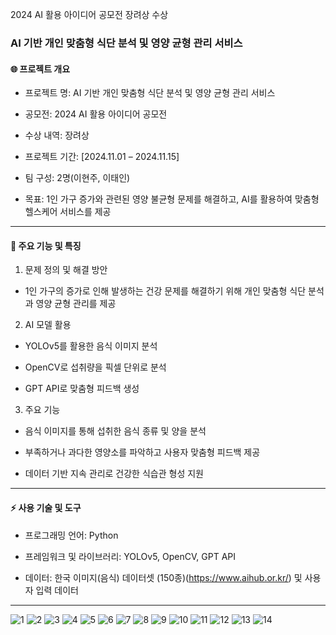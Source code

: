 2024 AI 활용 아이디어 공모전 장려상 수상


### AI 기반 개인 맞춤형 식단 분석 및 영양 균형 관리 서비스

#### 🌐 프로젝트 개요

- 프로젝트 명: AI 기반 개인 맞춤형 식단 분석 및 영양 균형 관리 서비스

- 공모전: 2024 AI 활용 아이디어 공모전

- 수상 내역: 장려상

- 프로젝트 기간: [2024.11.01 – 2024.11.15]

- 팀 구성: 2명(이현주, 이태인)

- 목표: 1인 가구 증가와 관련된 영양 불균형 문제를 해결하고, AI를 활용하여 맞춤형 헬스케어 서비스를 제공

-------
#### 🎯 주요 기능 및 특징

1. 문제 정의 및 해결 방안

- 1인 가구의 증가로 인해 발생하는 건강 문제를 해결하기 위해 개인 맞춤형 식단 분석과 영양 균형 관리를 제공


2. AI 모델 활용

- YOLOv5를 활용한 음식 이미지 분석

- OpenCV로 섭취량을 픽셀 단위로 분석

- GPT API로 맞춤형 피드백 생성


3. 주요 기능

- 음식 이미지를 통해 섭취한 음식 종류 및 양을 분석

- 부족하거나 과다한 영양소를 파악하고 사용자 맞춤형 피드백 제공

- 데이터 기반 지속 관리로 건강한 식습관 형성 지원

------

#### ⚡️ 사용 기술 및 도구

- 프로그래밍 언어: Python

- 프레임워크 및 라이브러리: YOLOv5, OpenCV, GPT API

- 데이터: 한국 이미지(음식) 데이터셋 (150종)(https://www.aihub.or.kr/) 및 사용자 입력 데이터

-------
![1](https://github.com/user-attachments/assets/deab7727-7be8-4c96-a590-daa84a2f90c7)
![2](https://github.com/user-attachments/assets/0d324fcb-7e6d-4cd9-b760-bb5295d92317)
![3](https://github.com/user-attachments/assets/17550c5a-03cb-419e-84b4-e9b7b214d509)
![4](https://github.com/user-attachments/assets/f680bd5a-b145-448e-83de-52ff9c2917cf)
![5](https://github.com/user-attachments/assets/7d0ef326-152e-4817-80f2-043936709114)
![6](https://github.com/user-attachments/assets/6372b2b8-54f1-4cf6-832d-133782893f35)
![7](https://github.com/user-attachments/assets/e242e509-bec8-488f-b8f5-40b27c767a48)
![8](https://github.com/user-attachments/assets/71fcddd9-189a-4111-94e1-53df5a569297)
![9](https://github.com/user-attachments/assets/6928cf8a-3490-4636-812d-b149241328c8)
![10](https://github.com/user-attachments/assets/a54fc06f-ae1c-48da-a617-60c2dee1a931)
![11](https://github.com/user-attachments/assets/d878c095-bcf1-4a85-8791-ab4bd58d6754)
![12](https://github.com/user-attachments/assets/ee0d67ee-6b3e-481f-9dca-2368f6aaad98)
![13](https://github.com/user-attachments/assets/a3ee8f59-5ca9-4731-88f0-379532c0bd80)
![14](https://github.com/user-attachments/assets/d86d2fed-59ff-4736-8e4c-8e2c7200f211)
